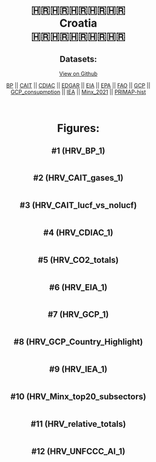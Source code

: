 
<center>
<h1 align="center">
🇭🇷🇭🇷🇭🇷🇭🇷🇭🇷
<br>
Croatia
<br>
🇭🇷🇭🇷🇭🇷🇭🇷🇭🇷
</h1>
<h2>Datasets:</h2>
<p><a href="https://github.com/dquintani/GreenhouseData/tree/master/country_data/HRV_Croatia/data">View on Github</a>
<br></p><p><a href="data/HRV_BP.csv">BP</a> || <a href="data/HRV_CAIT.csv">CAIT</a> || <a href="data/HRV_CDIAC.csv">CDIAC</a> || <a href="data/HRV_EDGAR.csv">EDGAR</a> || <a href="data/HRV_EIA.csv">EIA</a> || <a href="data/HRV_EPA.csv">EPA</a> || <a href="data/HRV_FAO.csv">FAO</a> || <a href="data/HRV_GCP.csv">GCP</a> || <a href="data/HRV_GCP_consupmption.csv">GCP_consupmption</a> || <a href="data/HRV_IEA.csv">IEA</a> || <a href="data/HRV_Minx_2021.csv">Minx_2021</a> || <a href="data/HRV_PRIMAP-hist.csv">PRIMAP-hist</a></p><p><br></p>
<h1>Figures:</h1><h2>#1 (HRV_BP_1)</h2>
<p><img alt="" src="figures/HRV_BP_1.png" /></p><h2>#2 (HRV_CAIT_gases_1)</h2>
<p><img alt="" src="figures/HRV_CAIT_gases_1.png" /></p><h2>#3 (HRV_CAIT_lucf_vs_nolucf)</h2>
<p><img alt="" src="figures/HRV_CAIT_lucf_vs_nolucf.png" /></p><h2>#4 (HRV_CDIAC_1)</h2>
<p><img alt="" src="figures/HRV_CDIAC_1.png" /></p><h2>#5 (HRV_CO2_totals)</h2>
<p><img alt="" src="figures/HRV_CO2_totals.png" /></p><h2>#6 (HRV_EIA_1)</h2>
<p><img alt="" src="figures/HRV_EIA_1.png" /></p><h2>#7 (HRV_GCP_1)</h2>
<p><img alt="" src="figures/HRV_GCP_1.png" /></p><h2>#8 (HRV_GCP_Country_Highlight)</h2>
<p><img alt="" src="figures/HRV_GCP_Country_Highlight.png" /></p><h2>#9 (HRV_IEA_1)</h2>
<p><img alt="" src="figures/HRV_IEA_1.png" /></p><h2>#10 (HRV_Minx_top20_subsectors)</h2>
<p><img alt="" src="figures/HRV_Minx_top20_subsectors.png" /></p><h2>#11 (HRV_relative_totals)</h2>
<p><img alt="" src="figures/HRV_relative_totals.png" /></p><h2>#12 (HRV_UNFCCC_AI_1)</h2>
<p><img alt="" src="figures/HRV_UNFCCC_AI_1.png" /></p>